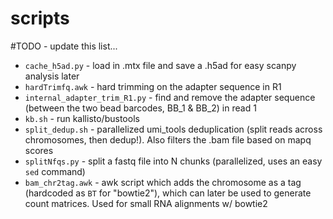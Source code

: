 # scripts
#TODO - update this list...

- `cache_h5ad.py` - load in .mtx file and save a .h5ad for easy scanpy analysis later
- `hardTrimfq.awk` - hard trimming on the adapter sequence in R1
- `internal_adapter_trim_R1.py` - find and remove the adapter sequence (between the two bead barcodes, BB_1 & BB_2) in read 1
- `kb.sh` - run kallisto/bustools
- `split_dedup.sh` - parallelized umi_tools deduplication (split reads across chromosomes, then dedup!). Also filters the .bam file based on mapq scores
- `splitNfqs.py` - split a fastq file into N chunks (parallelized, uses an easy `sed` command)
- `bam_chr2tag.awk` - awk script which adds the chromosome as a tag (hardcoded as `BT` for "bowtie2"), which can later be used to generate count matrices. Used for small RNA alignments w/ bowtie2